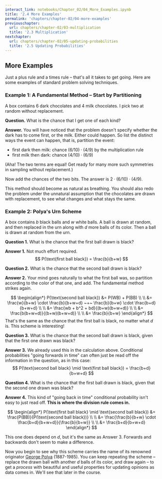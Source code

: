 ```yaml
---
interact_link: notebooks/Chapter_02/04_More_Examples.ipynb
title: '2.4 More Examples'
permalink: 'chapters/chapter-02/04-more-examples'
previouschapter:
  url: chapters/chapter-02/03-multiplication
  title: '2.3 Multiplication'
nextchapter:
  url: chapters/chapter-02/05-updating-probabilities
  title: '2.5 Updating Probabilities'
---
```


## More Examples

Just a plus rule and a times rule – that's all it takes to get going. Here are some examples of standard problem solving techniques.

### Example 1: A Fundamental Method – Start by Partitioning
A box contains 6 dark chocolates and 4 milk chocolates. I pick two at random without replacement.

**Question.** What is the chance that I get one of each kind?

**Answer.** You will have noticed that the problem doesn't specify whether the dark has to come first, or the milk. Either could happen. So list the distinct ways the event can happen, that is, partition the event:
- first dark then milk: chance $(6/10)\cdot(4/9)$ by the multiplication rule
- first milk then dark: chance $(4/10)\cdot(6/9)$

(Aha! The two terms are equal! Get ready for many more such symmetries in sampling without replacement.)

Now add the chances of the two bits. The answer is $2\cdot(6/10)\cdot(4/9)$.

This method should become as natural as breathing. You should also redo the problem under the unnatural assumption that the chocolates are drawn with replacement, to see what changes and what stays the same.

### Example 2: Polya's Urn Scheme
A box contains $b$ black balls and $w$ white balls. A ball is drawn at random, and then replaced in the urn along with $d$ more balls of its color. Then a ball is drawn at random from the urn.

**Question 1.** What is the chance that the first ball drawn is black?

**Answer 1.** Not much effort required. 
$$
P(\text{first ball black}) = \frac{b}{b+w}
$$

**Question 2.** What is the chance that the second ball drawn is black?

**Answer 2.** Your mind goes naturally to what the first ball was, so partition according to the color of that one, and add. The fundamental method strikes again.

$$
\begin{align*}
P(\text{second ball black}) &= P(WB) + P(BB) \\ \\
&= \frac{w}{b+w} \cdot \frac{b}{b+w+d} ~+~ \frac{b}{b+w} \cdot \frac{b+d}{b+w+d} \\ \\
&= \frac{wb + b^2 + bd}{(b+w)(b+w+d)} \\ \\
&= \frac{b(b+w+d)}{(b+w)(b+w+d)} \\ \\
&= \frac{b}{b+w}
\end{align*}
$$
That's the same as the chance that the first ball is black, no matter what $d$ is. This scheme is interesting!

**Question 3.** What is the chance that the second ball drawn is black, given that the first one drawn was black?

**Answer 3.** We already used this in the calculation above. Conditional probabilities "going forwards in time" can often just be read off the information in the question, as in this case:
$$
P(\text{second ball black} \mid \text{first ball black}) =
\frac{b+d}{b+w+d}
$$

**Question 4.** What is the chance that the first ball drawn is black, given that the second one drawn was black?

**Answer 4.** This kind of "going back in time" conditional probability isn't easy to just read off. **This is where the division rule comes in.**

$$
\begin{align*}
P(\text{first ball black} \mid \text{second ball black}) &=
\frac{P(BB)}{P(\text{second ball black})} \\ \\
&= \frac{\frac{b}{b+w} \cdot \frac{b+d}{b+w+d}}{\frac{b}{b+w}} \\ \\
&= \frac{b+d}{b+w+d}
\end{align*}
$$

This one does depend on $d$, but it's the same as Answer 3. Forwards and backwards don't seem to make a difference. 

Now you begin to see why this scheme carries the name of its renowned originator [George Polya](https://en.wikipedia.org/wiki/George_Pólya) (1887-1985). You can keep repeating the scheme – replace the drawn ball with another $d$ balls of its color, and draw again – to get a *process* with beautiful and useful properties for updating opinions as data comes in. We'll see that later in the course.
